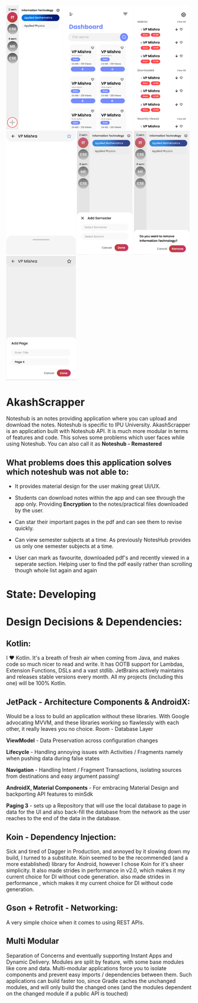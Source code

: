 <img src="images/iPhone 8 - 3.png" width="150" height="333.5"/> <img src="images/mockup.png" width="187.5" height="333.5"/> <img src="images/iPhone 8 - 2.png" width="150" height="333.5"/> <img src="images/iPhone 8 - 4.png" width="187.5" height="333.5"/> <img src="images/iPhone 8 - 5.png" width="150" height="333.5"/> <img src="images/iPhone 8 - 6.png" width="150" height="333.5"/> <img src="images/iPhone 8 - 7.png" width="187.5" height="333.5"/> 

# AkashScrapper

Noteshub is an notes providing application where you can upload and download the notes. Noteshub is specific to IPU University. AkashScrapper is an application built with Noteshub API. It is much more modular in terms of features and code. This solves some problems which user faces while using Noteshub. You can also call it as <b>Noteshub - Remastered</b>

## What problems does this application solves which noteshub was not able to:

 - It provides material design for the user making great UI/UX.
 
 - Students can download notes within the app and can see through the app only. Providing <b>Encryption</b> to the notes/practical files downloaded by the user.
 
 - Can star their important pages in the pdf and can see them to revise quickly.
 
 - Can view semester subjects at a time. As previously NotesHub provides us only one semester subjects at a time.
 
 - User can mark as favourite, downloaded pdf's and recently viewed in a seperate section. Helping user to find the pdf easily rather than scrolling though whole list again and again

# State: Developing

# Design Decisions & Dependencies:
## Kotlin:
I ❤️ Kotlin. It's a breath of fresh air when coming from Java, and makes code so much nicer to read and write. It has OOTB support for Lambdas, Extension Functions, DSLs and a vast stdlib. JetBrains actively maintains and releases stable versions every month. All my projects (including this one) will be 100% Kotlin.

## JetPack - Architecture Components & AndroidX:
Would be a loss to build an application without these libraries. With Google advocating MVVM, and these libraries working so flawlessly with each other, it really leaves you no choice.
Room - Database Layer

<b>ViewModel</b> - Data Preservation across configuration changes

<b>Lifecycle</b> - Handling annoying issues with Activities / Fragments namely when pushing data during false states

<b>Navigation</b> - Handling Intent / Fragment Transactions, isolating sources from destinations and easy argument passing!

<b>AndroidX, Material Components</b> - For embracing Material Design and backporting API features to minSdk

<b>Paging 3</b> - sets up a Repository that will use the local database to page in data for the UI and also back-fill the database from the network as the user reaches to the end of the data in the database.

## Koin - Dependency Injection:
Sick and tired of Dagger in Production, and annoyed by it slowing down my build, I turned to a substitute. Koin seemed to be the recommended (and a more established) library for Android, however I chose Koin for it's sheer simplicity. It also made strides in performance in v2.0, which makes it my current choice for DI without code generation.
also made strides in performance , which makes it my current choice for DI without code generation.

## Gson + Retrofit - Networking:
A very simple choice when it comes to using REST APIs.

## Multi Modular

Separation of Concerns and eventually supporting Instant Apps and Dynamic Delivery.
Modules are split by feature, with some base modules like core and data. Multi-modular applications force you to isolate components and prevent easy imports / dependencies between them.
Such applications can build faster too, since Gradle caches the unchanged modules, and will only build the changed ones (and the modules dependent on the changed module if a public API is touched)
